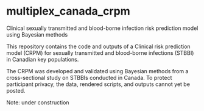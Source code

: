# multiplex_canada_crpm
Clinical sexually transmitted and blood-borne infection risk prediction model using Bayesian methods  

This repository contains the code and outputs of a Clinical risk prediction model (CRPM) for sexually transmitted and blood-borne infections (STBBI) in Canadian key populations. 

The CRPM was developed and validated using Bayesian methods from a cross-sectional study on STBBIs conducted in Canada. To protect participant privacy, the data, rendered scripts, and outputs cannot yet be posted.

Note: under construction